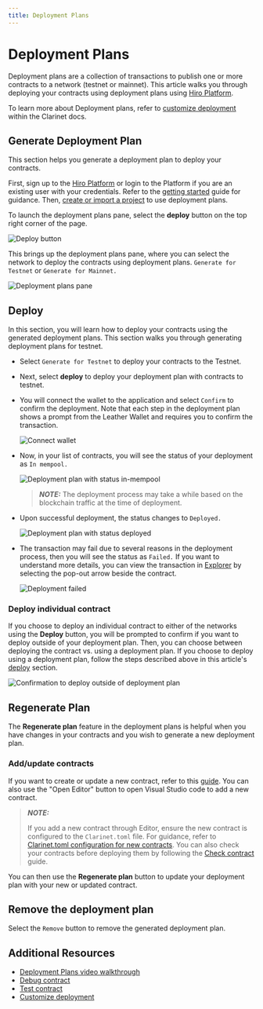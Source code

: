 ```yaml
---
title: Deployment Plans
---
```


# Deployment Plans

Deployment plans are a collection of transactions to publish one or more contracts to a network (testnet or mainnet). This article walks you through deploying your contracts using deployment plans using [Hiro Platform](https://platform.hiro.so/).

To learn more about Deployment plans, refer to [customize deployment](https://docs.hiro.so/clarinet/guides/how-to-use-deployment-plans#deployment-plans) within the Clarinet docs.

## Generate Deployment Plan

This section helps you generate a deployment plan to deploy your contracts.

First, sign up to the [Hiro Platform](https://platform.hiro.so/) or login to the Platform if you are an existing user with your credentials. Refer to the [getting started](https://docs.hiro.so/platform/getting-started#sign-up-as-a-new-user) guide for guidance. Then, [create or import a project](https://docs.hiro.so/platform/getting-started#create-or-import-project) to use deployment plans.

To launch the deployment plans pane, select the **deploy** button on the top right corner of the page.

![Deploy button](images/deployment-plans-deploy-button.jpeg)

This brings up the deployment plans pane, where you can select the network to deploy the contracts using deployment plans. `Generate for Testnet` or `Generate for Mainnet.`

![Deployment plans pane](images/generate-deployment-plans.jpeg)

## Deploy

In this section, you will learn how to deploy your contracts using the generated deployment plans. This section walks you through generating deployment plans for testnet.

- Select `Generate for Testnet` to deploy your contracts to the Testnet.
- Next, select **deploy** to deploy your deployment plan with contracts to testnet.
- You will connect the wallet to the application and select `Confirm` to confirm the deployment. Note that each step in the deployment plan shows a prompt from the Leather Wallet and requires you to confirm the transaction.

  ![Connect wallet](images/deployment-plans-wallet-confirmation.jpeg)

- Now, in your list of contracts, you will see the status of your deployment as `In mempool.`

  ![Deployment plan with status in-mempool](images/deployment-plans-status-in-mempool.jpeg)

  > **_NOTE:_**
  > The deployment process may take a while based on the blockchain traffic at the time of deployment.

- Upon successful deployment, the status changes to `Deployed.`

  ![Deployment plan with status deployed](images/deployment-plans-status-deployed.jpeg)

- The transaction may fail due to several reasons in the deployment process, then you will see the status as `Failed.` If you want to understand more details, you can view the transaction in [Explorer](https://explorer.hiro.so/) by selecting the pop-out arrow beside the contract.

  ![Deployment failed](images/deployment-plans-failed.jpeg)

### Deploy individual contract

If you choose to deploy an individual contract to either of the networks using the **Deploy** button, you will be prompted to confirm if you want to deploy outside of your deployment plan. Then, you can choose between deploying the contract vs. using a deployment plan. If you choose to deploy using a deployment plan, follow the steps described above in this article's [deploy](#deploy) section.

![Confirmation to deploy outside of deployment plan](images/confirmation-to-delpoy-outside-of-deployment-plan.jpeg)

## Regenerate Plan

The **Regenerate plan** feature in the deployment plans is helpful when you have changes in your contracts and you wish to generate a new deployment plan.

### Add/update contracts

If you want to create or update a new contract, refer to this [guide](build-contract.md). You can also use the "Open Editor" button to open Visual Studio code to add a new contract.

> **_NOTE:_**
>
> If you add a new contract through Editor, ensure the new contract is configured to the `Clarinet.toml` file. For guidance, refer to [Clarinet.toml configuration for new contracts](https://docs.hiro.so/platform/build-contract#add-a-new-contract). You can also check your contracts before deploying them by following the [Check contract](https://docs.hiro.so/clarinet/guides/how-to-check-contract) guide.

You can then use the **Regenerate plan** button to update your deployment plan with your new or updated contract.

## Remove the deployment plan

Select the `Remove` button to remove the generated deployment plan.

## Additional Resources

- [Deployment Plans video walkthrough](https://www.youtube.com/watch?v=YcIg5VCO98s)
- [Debug contract](https://docs.hiro.so/clarinet/guides/how-to-debug-contract)
- [Test contract](https://docs.hiro.so/clarinet/guides/test-contract-with-clarinet-sdk)
- [Customize deployment](https://docs.hiro.so/clarinet/guides/how-to-use-deployment-plans)
